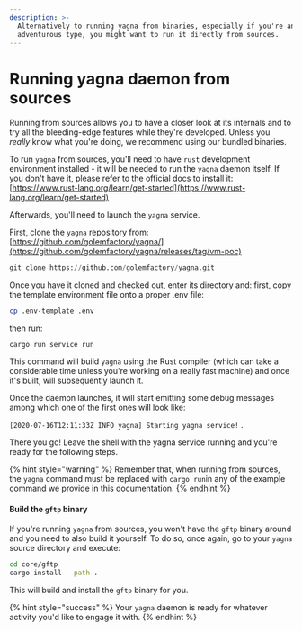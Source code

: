 ```yaml
---
description: >-
  Alternatively to running yagna from binaries, especially if you're an
  adventurous type, you might want to run it directly from sources.
---
```


# Running yagna daemon from sources

Running from sources allows you to have a closer look at its internals and to try all the bleeding-edge features while they're developed. Unless you _really_ know what you're doing, we recommend using our bundled binaries.

To run `yagna` from sources, you'll need to have `rust` development environment installed - it will be needed to run the `yagna` daemon itself. If you don't have it, please refer to the official docs to install it: [https://www.rust-lang.org/learn/get-started](https://www.rust-lang.org/learn/get-started) 

Afterwards, you'll need to launch the `yagna` service.

First, clone the `yagna` repository from: [https://github.com/golemfactory/yagna/](https://github.com/golemfactory/yagna/releases/tag/vm-poc)

```python
git clone https://github.com/golemfactory/yagna.git
```

Once you have it cloned and checked out, enter its directory and: first, copy the template environment file onto a proper .env file:

```bash
cp .env-template .env
```

 then run:

```text
cargo run service run
```

This command will build `yagna` using the Rust compiler \(which can take a considerable time unless you're working on a really fast machine\) and once it's built, will subsequently launch it.

Once the daemon launches, it will start emitting some debug messages among which one of the first ones will look like: 

`[2020-07-16T12:11:33Z INFO yagna] Starting yagna service!` .  

There you go! Leave the shell with the yagna service running and you're ready for the following steps.

{% hint style="warning" %}
Remember that, when running from sources, the `yagna` command must be replaced with `cargo run`in any of the example command we provide in this documentation.
{% endhint %}

#### Build the `gftp` binary

If you're running `yagna` from sources, you won't have the `gftp` binary around and you need to also build it yourself. To do so, once again, go to your `yagna` source directory and execute:

```bash
cd core/gftp
cargo install --path .
```

This will build and install the `gftp` binary for you.

{% hint style="success" %}
Your `yagna` daemon is ready for whatever activity you'd like to engage it with.
{% endhint %}

